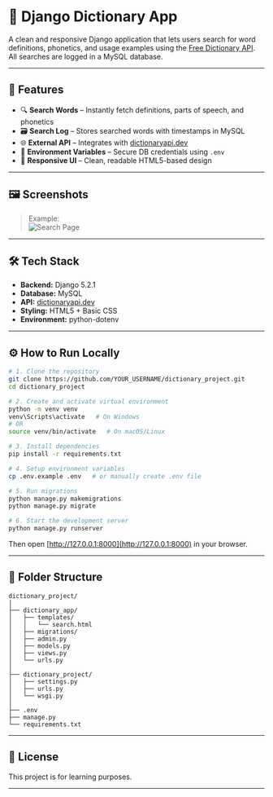 # 📘 Django Dictionary App

A clean and responsive Django application that lets users search for word definitions, phonetics, and usage examples using the [Free Dictionary API](https://dictionaryapi.dev). All searches are logged in a MySQL database.

---

## 🚀 Features

- 🔍 **Search Words** – Instantly fetch definitions, parts of speech, and phonetics
- 🗃️ **Search Log** – Stores searched words with timestamps in MySQL
- 🌐 **External API** – Integrates with [dictionaryapi.dev](https://dictionaryapi.dev)
- 🔐 **Environment Variables** – Secure DB credentials using `.env`
- 📱 **Responsive UI** – Clean, readable HTML5-based design

---

## 🖼️ Screenshots

> Example:  
> ![Search Page](screenshots/search.png)

---

## 🛠️ Tech Stack

- **Backend:** Django 5.2.1  
- **Database:** MySQL  
- **API:** [dictionaryapi.dev](https://dictionaryapi.dev)  
- **Styling:** HTML5 + Basic CSS  
- **Environment:** python-dotenv  

---

## ⚙️ How to Run Locally

```bash
# 1. Clone the repository
git clone https://github.com/YOUR_USERNAME/dictionary_project.git
cd dictionary_project

# 2. Create and activate virtual environment
python -m venv venv
venv\Scripts\activate   # On Windows
# OR
source venv/bin/activate   # On macOS/Linux

# 3. Install dependencies
pip install -r requirements.txt

# 4. Setup environment variables
cp .env.example .env   # or manually create .env file

# 5. Run migrations
python manage.py makemigrations
python manage.py migrate

# 6. Start the development server
python manage.py runserver
````

Then open [http://127.0.0.1:8000](http://127.0.0.1:8000) in your browser.

---

## 📂 Folder Structure

```
dictionary_project/
│
├── dictionary_app/
│   ├── templates/
│   │   └── search.html
│   ├── migrations/
│   ├── admin.py
│   ├── models.py
│   ├── views.py
│   └── urls.py
│
├── dictionary_project/
│   ├── settings.py
│   ├── urls.py
│   └── wsgi.py
│
├── .env
├── manage.py
└── requirements.txt
```

---

## 📄 License

This project is for learning purposes.

---
